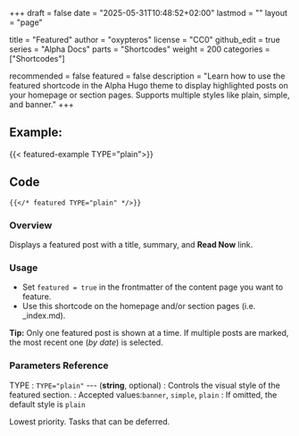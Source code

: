 +++
draft = false
date = "2025-05-31T10:48:52+02:00"
lastmod = ""
layout = "page"

title = "Featured"
author = "oxypteros"
license = "CC0"
github_edit = true
series = "Alpha Docs"
  parts = "Shortcodes"
  weight = 200
categories = ["Shortcodes"]

recommended = false
featured = false
description = "Learn how to use the featured shortcode in the Alpha Hugo theme to display highlighted posts on your homepage or section pages. Supports multiple styles like plain, simple, and banner."
+++
## Example:
{{< featured-example TYPE="plain">}}

## Code
```go-html-template
{{</* featured TYPE="plain" */>}}
```
### Overview
Displays a featured post with a title, summary, and **Read Now** link.

### Usage
- Set `featured = true` in the frontmatter of the content page you want to feature.
- Use this shortcode on the homepage and/or section pages (i.e. _index.md).

**Tip:** Only one featured post is shown at a time. If multiple posts are marked, the most recent one (*by date*) is selected.
### Parameters Reference
TYPE
: `TYPE="plain"` ---  (**string**, optional) 
: Controls the visual style of the featured section.
: Accepted values:`banner`, `simple`, `plain`
: If omitted, the default style is `plain`

Lowest priority. Tasks that can be deferred.